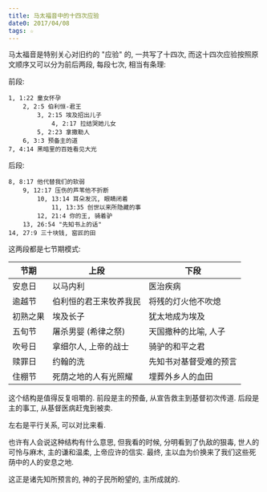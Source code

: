 ```yaml
---
title: 马太福音中的十四次应验
date0: 2017/04/08
tags: ☆
---
```


马太福音是特别关心对旧约的 "应验" 的, 一共写了十四次, 而这十四次应验按照原文顺序又可以分为前后两段, 每段七次, 相当有条理:

前段:

    1, 1:22 童女怀孕
        2, 2:5 伯利恒-君王
            3, 2:15 埃及招出儿子
                4, 2:17 拉结哭她儿女
            5, 2:23 拿撒勒人
        6, 3:3 预备主的道
    7, 4:14 黑暗里的百姓看见大光
后段:

    8, 8:17 他代替我们的软弱
        9, 12:17 压伤的芦苇他不折断
            10, 13:14 耳朵发沉, 眼睛闭着
                11, 13:35 创世以来所隐藏的事
            12, 21:4 你的王, 骑着驴
        13, 26:54 "先知书上的话"
    14, 27:9 三十块钱, 窑匠的田

这两段都是七节期模式:

节期     | 上段                   | 下段
---------|------------------------|-----------------------
安息日   | 以马内利               | 医治疾病
逾越节   | 伯利恒的君王来牧养我民 | 将残的灯火他不吹熄
初熟之果 | 埃及长子               | 犹太地成为埃及
五旬节   | 屠杀男婴 (希律之祭)    | 天国撒种的比喻, 人子
吹号日   | 拿细尔人, 上帝的战士   | 骑驴的和平之君
赎罪日   | 约翰的洗               | 先知书对基督受难的预言
住棚节   | 死荫之地的人有光照耀    | 埋葬外乡人的血田

这个结构是值得反复咀嚼的.
前段是主的预备, 从宣告救主到基督初次传道.
后段是主的事工, 从基督医病赶鬼到被卖.

左右是平行关系, 可以对比来看.

也许有人会说这种结构有什么意思, 但我看的时候, 分明看到了仇敌的狠毒, 世人的可怜与麻木, 主的谦和温柔, 上帝应许的信实. 最终, 主以血为价换来了我们这些死荫中的人的安息之地.

这正是诸先知所预言的, 神的子民所盼望的, 主所成就的.
